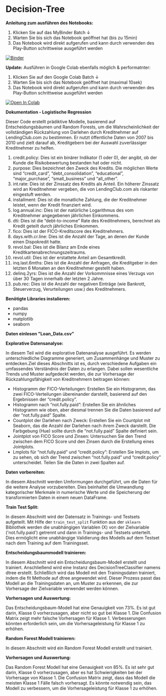 # Decision-Tree

**Anleitung zum ausführen des Notebooks:**
1. Klicken Sie auf das MyBinder Batch ↓
2. Warten Sie bis sich das Notebook geöffnet hat (bis zu 15min)
3. Das Notebook wird direkt aufgerufen und kann durch verwenden des Play-Button schrittweise ausgeführt werden
   
[![Binder](https://mybinder.org/badge_logo.svg)](https://mybinder.org/v2/gh/MichaelFranLu/Decision-Tree/master?labpath=3-Decision_Trees_und_Random_Forests_Projekt-Loesung.ipynb)

**Update:**
Ausführen in Google Colab ebenfalls möglich & performatnter:
1. Klicken Sie auf den Google Colab Batch ↓
2. Warten Sie bis sich das Notebook geöffnet hat (maximal 10sek)
3. Das Notebook wird direkt aufgerufen und kann durch verwenden des Play-Button schrittweise ausgeführt werden

<a target="_blank" href="https://colab.research.google.com/github/MichaelFranLu/Decision-Tree/blob/main/3-Decision_Trees_und_Random_Forests_Projekt-Loesung.ipynb">
  <img src="https://colab.research.google.com/assets/colab-badge.svg" alt="Open In Colab"/>
</a>


**Dokumentation - Logistische Regression**

Dieser Code erstellt prädiktive Modelle, basierend auf Entscheidungsbäumen und Random Forests, um die Wahrscheinlichkeit der vollständigen Rückzahlung von Darlehen durch Kreditnehmer auf LendingClub.com zu bestimmen. Er nutzt öffentliche Daten von 2007 bis 2010 und zielt darauf ab, Kreditgebern bei der Auswahl zuverlässiger Kreditnehmer zu helfen.

1. credit.policy: Dies ist ein binärer Indikator (1 oder 0), der angibt, ob der Kunde die Risikobewertung bestanden hat oder nicht.
2. purpose: Dies bezeichnet den Zweck des Kredits. Die möglichen Werte sind “credit_card”, “debt_consolidation”, “educational”, “major_purchase”, “small_business” und “all_other”.
3. int.rate: Dies ist der Zinssatz des Kredits als Anteil. Ein höherer Zinssatz wird an Kreditnehmer vergeben, die von LendingClub.com als riskanter eingestuft werden.
4. installment: Dies ist die monatliche Zahlung, die der Kreditnehmer leistet, wenn der Kredit finanziert wird.
5. log.annual.inc: Dies ist der natürliche Logarithmus des vom Kreditnehmer angegebenen jährlichen Einkommens.
6. dti: Dies ist die “debt-to-income” Rate des Kreditnehmers, berechnet als Kredit geteilt durch jährliches Einkommen.
7. fico: Dies ist der FICO-Kreditscore des Kreditnehmers.
8. days.with.cr.line: Dies ist die Anzahl der Tage, an denen der Kunde einen Dispokredit hatte.
9. revol.bal: Dies ist die Bilanz am Ende eines Kreditkartenabrechnungszeitraums.
10. revol.util: Dies ist der erstattete Anteil am Gesamtkredit.
11. inq.last.6mths: Dies ist die Anzahl der Anfragen, die Kreditgeber in den letzten 6 Monaten an den Kreditnehmer gestellt haben.
12. delinq.2yrs: Dies ist die Anzahl der Vorkommnisse eines Verzugs von über 30 Tagen innerhalb der letzten 2 Jahre.
13. pub.rec: Dies ist die Anzahl der negativen Einträge (wie Bankrott, Steuerverzug, Verurteilungen usw.) des Kreditnehmers.

**Benötigte Libraries instalieren:**
- pandas
- numpy
- matplotlib
- seaborn

**Daten einlesen "Loan_Data.csv"**


**Explorative Datensanalyse:**

In diesem Teil wird die explorative Datenanalyse ausgeführt. Es werden unterschiedliche Diagramme generiert, um Zusammenhänge und Muster zu entdecken.Ziel dieses Abschnitts ist es, durch verschiedene Aufgaben ein umfassendes Verständnis der Daten zu erlangen. Dabei sollen wesentliche Trends und Muster aufgedeckt werden, die zur Vorhersage der Rückzahlungsfähigkeit von Kreditnehmern beitragen können:

- Histogramm der FICO-Verteilungen: Erstellen Sie ein Histogramm, das zwei FICO-Verteilungen übereinander darstellt, basierend auf den Ergebnissen der “credit.policy”.
- Histogramm nach “not.fully.paid”: Erstellen Sie ein ähnliches Histogramm wie oben, aber diesmal trennen Sie die Daten basierend auf der “not.fully.paid” Spalte.
- Countplot der Darlehen nach Zweck: Erstellen Sie ein Countplot mit Seaborn, das die Anzahl der Darlehen nach ihrem Zweck darstellt. Die Farbgebung (Hue) sollte durch die “not.fully.paid” Spalte definiert sein.
- Jointplot von FICO Score und Zinsen: Untersuchen Sie den Trend zwischen dem FICO Score und den Zinsen durch die Erstellung eines Jointplots.
- Lmplots für “not.fully.paid” und “credit.policy”: Erstellen Sie lmplots, um zu sehen, ob sich der Trend zwischen “not.fully.paid” und “credit.policy” unterscheidet. Teilen Sie die Daten in zwei Spalten auf.

**Daten vorbereiten:**

In diesem Abschnitt werden Umformungen durchgeführt, um die Daten für die weitere Analyse vorzubereiten. Dies beinhaltet die Umwandlung kategorischer Merkmale in numerische Werte und die Speicherung der transformierten Daten in einem neuen DataFrame.

**Train Test Split:**

In diesem Abschnitt wird der Datensatz in Trainings- und Testsets aufgeteilt. Mit Hilfe der `train_test_split` Funktion aus der `sklearn` Bibliothek werden die unabhängigen Variablen (X) von der Zielvariable ('not.fully.paid') getrennt und dann in Trainings- und Testsets unterteilt. Dies ermöglicht eine unabhängige Validierung des Modells auf dem Testset nach dem Training auf dem Trainingsset.

**Entscheidungsbaummodell trainieren:**

In diesem Abschnitt wird ein Entscheidungsbaum-Modell erstellt und trainiert. Anschließend wird eine Instanz des DecisionTreeClassifier namens dtree erstellt. Schließlich wird das Modell mit den Trainingsdaten trainiert, indem die fit Methode auf dtree angewendet wird. Dieser Prozess passt das Modell an die Trainingsdaten an, um Muster zu erkennen, die zur Vorhersage der Zielvariable verwendet werden können.

**Vorhersagen und Auswertung:**

Das Entscheidungsbaum-Modell hat eine Genauigkeit von 73%. Es ist gut darin, Klasse 0 vorherzusagen, aber nicht so gut bei Klasse 1. Die Confusion Matrix zeigt mehr falsche Vorhersagen für Klasse 1. Verbesserungen könnten erforderlich sein, um die Vorhersageleistung für Klasse 1 zu erhöhen.

**Random Forest Modell trainieren:**

In diesem Abschnitt wird ein Random Forest Modell erstellt und trainiert.

**Vorhersagen und Auswertung:**

Das Random Forest Modell hat eine Genauigkeit von 85%. Es ist sehr gut darin, Klasse 0 vorherzusagen, aber es hat Schwierigkeiten bei der Vorhersage von Klasse 1. Die Confusion Matrix zeigt, dass das Modell die meisten Klasse 1 Fälle falsch vorhersagt. Es könnte notwendig sein, das Modell zu verbessern, um die Vorhersageleistung für Klasse 1 zu erhöhen.
